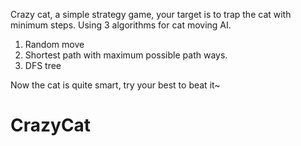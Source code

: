 Crazy cat, a simple strategy game, your target is to trap the cat with minimum steps.
Using 3 algorithms for cat moving AI.

1. Random move
2. Shortest path with maximum possible path ways.
3. DFS tree

Now the cat is quite smart, try your best to beat it~
# CrazyCat
